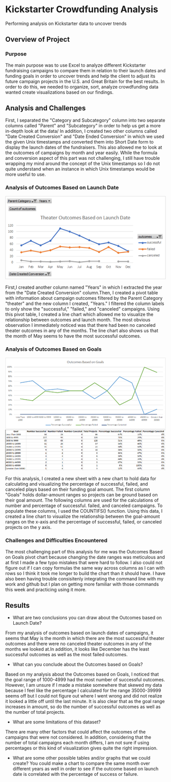 # Kickstarter Crowdfunding Analysis
Performing analysis on Kickstarter data to uncover trends

## Overview of Project

### Purpose

The main purpose was to use Excel to analyze different Kickstarter fundraising campaigns to compare them in relation to their launch dates and funding goals in order to uncover trends and help the client to adjust its future campaign projects in the U.S. and Great Britain for the best results. In order to do this, we needed to organize, sort, analyze crowdfunding data wanted create visualizations based on our findings. 

## Analysis and Challenges

First, I separated the "Category and Subcategory" column into two separate columns called "Parent" and "Subcategory" in order to help us get a more in-depth look at the data/ In addition, I created two other columns called "Date Created Conversion" and "Date Ended Conversion" in which we used the given Unix timestamps and converted them into Short Date form  to display the launch dates of the fundraisers. This also allowed me to look at the outcomes of campaigns by month and year easily. While the formula and conversion aspect of this part was not challenging, I still have trouble wrapping my mind around the concept of the Unix timestamps so I do not quite understand when an instance in which Unix timestamps would be more useful to use. 

### Analysis of Outcomes Based on Launch Date
![Theater Outcomes vs Launch](https://github.com/carolinacraus/kickstarter-analysis/blob/master/Theater_Outcomes_vs_Launch.png)

First,I created another column named "Years" in which I extracted the year from the "Date Created Conversion" column.Then, I created a pivot table with information about campaign outcomes filtered by the Parent Category "theater" and the new column I created, "Years." I filtered the column labels to only show the "successful," "failed," and "canceled" campaigns. Using this pivot table, I created a line chart which allowed me to visualize the relationship between outcomes and launch month. The most obvious observation I immediately noticed was that there had been no canceled theater outcomes in any of the months. The line chart also shows us that the month of May seems to have the most successful outcomes. 


### Analysis of Outcomes Based on Goals
![Outcomes vs Goals](https://github.com/carolinacraus/kickstarter-analysis/blob/master/Outcomes_vs_Goals.png)
![Outcomes vs Goals Chart](https://github.com/carolinacraus/kickstarter-analysis/blob/master/Outcomes%20Goals%20Chart.png)

For this analysis, I created a new sheet with a new chart to hold data for calculating and visualizing the percentage of successful, failed, and canceled plays based on their funding goal amount. The first column "Goals" holds dollar-amount ranges so projects can be ground based on their goal amount. The following columns are used for the calculations of number and percentage of successful. failed, and canceled campaigns. To populate these columns, I used the COUNTIFS() function. Using this data, I created a line chart to visualize the relationship between the goal-amount ranges on the x-axis and the percentage of successful, failed, or canceled projects on the y axis. 

### Challenges and Difficulties Encountered

The most challenging part of this analysis for me was the Outcomes Based on Goals pivot chart because changing the date ranges was meticulous and at first I made a few typo mistakes that were hard to follow. I also could not figure out if I can copy formulas the same way across columns as I can with rows so I think it took me longer to build the chart than it should have. I have also been having trouble consisitenly integrating the command line with my work and github but I plan on getting more familiar with those commands this week and practicing using it more. 

## Results

- What are two conclusions you can draw about the Outcomes based on Launch Date?

From my analysis of outcomes based on launch dates of campaigns, it seems that May is the month in which there are the most successful theater outcomes and there were no canceled theater outcomes in any of the months we looked at.In addition, it looks like December has the least successful outcomes as well as the most failed outcomes. 

- What can you conclude about the Outcomes based on Goals?

Based on my analysis about the Outcomes based on Goals, I noticed that the goal range of 1000-4999 had the most number of successful outcomes. However, I am unsure if I made a mistake somewhere that skewed my data because I feel like the percentage I calculated for the range 35000-39999 seems off but I could not figure out where I went wrong and did not realize it looked a little off until the last minute. It is also clear that as the goal range increases in amount, so do the number of successful outcomes as well as the number of total projects. 

- What are some limitations of this dataset?

There are many other factors that could affect the outcomes of the campaigns that were not considered. In addition, considering that the number of total campaigns each month differs, I am not sure if using percentages or this kind of visualization gives quite the right impression. 


- What are some other possible tables and/or graphs that we could create?
You could make a chart to compare the same month over different years as well in order to see if the outcome based on launch date is correlated with the percentage of success or failure. 
